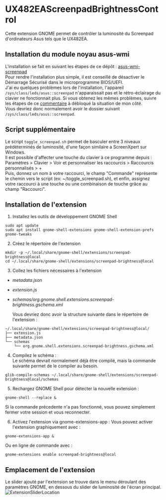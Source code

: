 # UX482EAScreenpadBrightnessControl

Cette extension GNOME permet de contrôler la luminosité du Screenpad d'ordinateurs Asus tels que le UX482EA.

## Installation du module noyau asus-wmi

L'installation se fait en suivant les étapes de ce dépôt : [asus-wmi-screenpad](https://github.com/Plippo/asus-wmi-screenpad)  
Pour rendre l'installation plus simple, il est conseillé de désactiver le Démarrage Sécurisé dans le microprogramme BIOS/UEFI.  
J'ai eu quelques problèmes lors de l'installation, l'appareil `/sys/class/leds/asus::screenpad` n'apparaissait pas et le rétro-éclairage du clavier ne fonctionnait plus. Si vous obtenez les mêmes problèmes, suivre les étapes de ce [commentaire](https://github.com/Plippo/asus-wmi-screenpad/issues/50#issuecomment-1710176541) à débloqué la situation de mon côté.  
Vous devriez donc normalement avoir le dossier suivant `/sys/class/leds/asus::screenpad`.

## Script supplémentaire

Le script `toggle_screenpad.sh` permet de basculer entre 3 niveaux prédéterminés de luminosité, d'une façon similaire a ScreenXpert sur Windows.  
Il est possible d'affecter une touche du clavier à ce programme depuis : Paramètres > Clavier > Voir et personnaliser les raccourcis > Raccourcis personnalisés > +  
Puis, donnez un nom à votre raccourci, le champ "Commande" représente le chemin vers le script (ex: ~/toggle_screenpad.sh), et enfin, assignez votre raccourci à une touche ou une combinaison de touche grâce au champ "Raccourci".

## Installation de l'extension

1. Installez les outils de développement GNOME Shell

```
sudo apt update
sudo apt install gnome-shell-extensions gnome-shell-extension-prefs gnome-tweaks
```

2. Créez le répertoire de l'extension

```
mkdir -p ~/.local/share/gnome-shell/extensions/screenpad-brightness@local
cd ~/.local/share/gnome-shell/extensions/screenpad-brightness@local
```

3. Collez les fichiers nécessaires à l'extension

- _metadata.json_
- _extension.js_
- _schemas/org.gnome.shell.extensions.screenpad-brightness.gschema.xml_

  Vous devriez donc avoir la structure suivante dans le répertoire de l'extension :

```
~/.local/share/gnome-shell/extensions/screenpad-brightness@local/
├── extension.js
├── metadata.json
└── schemas
    └── org.gnome.shell.extensions.screenpad-brightness.gschema.xml
```

4. Compilez le schéma :  
   Le schéma devrait normalement déjà être compilé, mais la commande suivante permet de le compiler au besoin.

```
glib-compile-schemas ~/.local/share/gnome-shell/extensions/screenpad-brightness@local/schemas
```

5. Rechargez GNOME Shell pour détecter la nouvelle extension :

```
gnome-shell --replace &
```

Si la commande précedente n'a pas fonctionné, vous pouvez simplement fermer votre session et vous reconnecter.

6. Activez l'extension via gnome-extensions-app :
   Vous pouvez activer l'extension graphiquement avec :

```
gnome-extensions-app &
```

Ou en ligne de commande avec :

```
gnome-extensions enable screenpad-brightness@local
```

## Emplacement de l'extension

Le slider ajouté par l'extension se trouve dans le menu déroulant des paramètres GNOME, en dessous du slider de luminosité de l'écran principal.  
![ExtensionSliderLocation](https://github.com/user-attachments/assets/29b38f4a-81d8-400d-9765-500d580a0898)

